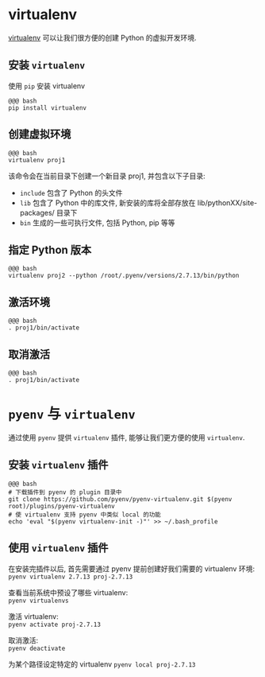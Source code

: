 <!SLIDE>
# virtualenv

[virtualenv](https://virtualenv.pypa.io/en/stable) 可以让我们很方便的创建 Python 的虚拟开发环境.

## 安装 `virtualenv`
使用 `pip` 安装 virtualenv

    @@@ bash
    pip install virtualenv

## 创建虚拟环境

    @@@ bash
    virtualenv proj1

该命令会在当前目录下创建一个新目录 proj1, 并包含以下子目录:

- `include` 包含了 Python 的头文件
- `lib` 包含了 Python 中的库文件, 新安装的库将全部存放在 lib/pythonXX/site-packages/ 目录下
- `bin` 生成的一些可执行文件, 包括 Python, pip 等等

## 指定 Python 版本

    @@@ bash
    virtualenv proj2 --python /root/.pyenv/versions/2.7.13/bin/python

## 激活环境

    @@@ bash
    . proj1/bin/activate

## 取消激活

    @@@ bash
    . proj1/bin/activate

<!SLIDE bullets incremental transition=fade>
# `pyenv` 与 `virtualenv`

通过使用 `pyenv` 提供 `virtualenv` 插件, 能够让我们更方便的使用 `virtualenv`.

## 安装 `virtualenv` 插件

    @@@ bash
    # 下载插件到 pyenv 的 plugin 目录中
    git clone https://github.com/pyenv/pyenv-virtualenv.git $(pyenv root)/plugins/pyenv-virtualenv
    # 使 virtualenv 支持 pyenv 中类似 local 的功能
    echo 'eval "$(pyenv virtualenv-init -)"' >> ~/.bash_profile

## 使用 `virtualenv` 插件

在安装完插件以后, 首先需要通过 pyenv 提前创建好我们需要的 virtualenv 环境:  
`pyenv virtualenv 2.7.13 proj-2.7.13`

查看当前系统中预设了哪些 virtualenv:  
`pyenv virtualenvs`

激活 virtualenv:  
`pyenv activate proj-2.7.13`

取消激活:  
`pyenv deactivate`

为某个路径设定特定的 virtualenv
`pyenv local proj-2.7.13`
